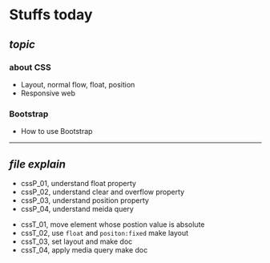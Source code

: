 # Stuffs today
## *topic*
### about CSS
   - Layout, normal flow, float, position
   - Responsive web
   
### Bootstrap
   - How to use Bootstrap

---
## *file explain*   
- cssP_01, understand float property
- cssP_02, understand clear and overflow property
- cssP_03, understand position property
- cssP_04, understand meida query
>
- cssT_01, move element whose postion value is absolute
- cssT_02, use ```float``` and ```positon:fixed``` make layout
- cssT_03, set layout and make doc
- cssT_04, apply media query make doc